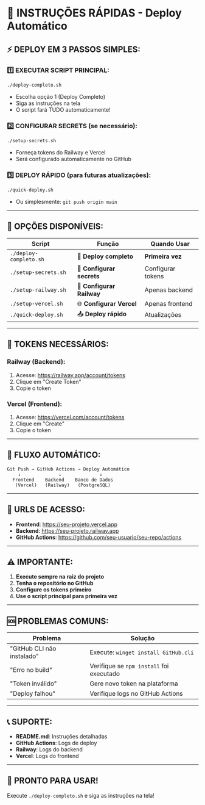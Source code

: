 # 🚀 INSTRUÇÕES RÁPIDAS - Deploy Automático

## ⚡ **DEPLOY EM 3 PASSOS SIMPLES:**

### **1️⃣ EXECUTAR SCRIPT PRINCIPAL:**
```bash
./deploy-completo.sh
```
- Escolha opção 1 (Deploy Completo)
- Siga as instruções na tela
- O script fará TUDO automaticamente!

### **2️⃣ CONFIGURAR SECRETS (se necessário):**
```bash
./setup-secrets.sh
```
- Forneça tokens do Railway e Vercel
- Será configurado automaticamente no GitHub

### **3️⃣ DEPLOY RÁPIDO (para futuras atualizações):**
```bash
./quick-deploy.sh
```
- Ou simplesmente: `git push origin main`

---

## 🎯 **OPÇÕES DISPONÍVEIS:**

| Script | Função | Quando Usar |
|--------|--------|-------------|
| `./deploy-completo.sh` | 🚀 **Deploy completo** | **Primeira vez** |
| `./setup-secrets.sh` | 🔑 **Configurar secrets** | Configurar tokens |
| `./setup-railway.sh` | 🔧 **Configurar Railway** | Apenas backend |
| `./setup-vercel.sh` | 🌐 **Configurar Vercel** | Apenas frontend |
| `./quick-deploy.sh` | 📤 **Deploy rápido** | Atualizações |

---

## 🔑 **TOKENS NECESSÁRIOS:**

### **Railway (Backend):**
1. Acesse: https://railway.app/account/tokens
2. Clique em "Create Token"
3. Copie o token

### **Vercel (Frontend):**
1. Acesse: https://vercel.com/account/tokens
2. Clique em "Create"
3. Copie o token

---

## 🚀 **FLUXO AUTOMÁTICO:**

```
Git Push → GitHub Actions → Deploy Automático
    ↓              ↓              ↓
  Frontend    Backend    Banco de Dados
   (Vercel)   (Railway)   (PostgreSQL)
```

---

## 📱 **URLS DE ACESSO:**

- **Frontend**: https://seu-projeto.vercel.app
- **Backend**: https://seu-projeto.railway.app
- **GitHub Actions**: https://github.com/seu-usuario/seu-repo/actions

---

## ⚠️ **IMPORTANTE:**

1. **Execute sempre na raiz do projeto**
2. **Tenha o repositório no GitHub**
3. **Configure os tokens primeiro**
4. **Use o script principal para primeira vez**

---

## 🆘 **PROBLEMAS COMUNS:**

| Problema | Solução |
|----------|---------|
| "GitHub CLI não instalado" | Execute: `winget install GitHub.cli` |
| "Erro no build" | Verifique se `npm install` foi executado |
| "Token inválido" | Gere novo token na plataforma |
| "Deploy falhou" | Verifique logs no GitHub Actions |

---

## 📞 **SUPORTE:**

- **README.md**: Instruções detalhadas
- **GitHub Actions**: Logs de deploy
- **Railway**: Logs do backend
- **Vercel**: Logs do frontend

---

## 🎉 **PRONTO PARA USAR!**

Execute `./deploy-completo.sh` e siga as instruções na tela!

